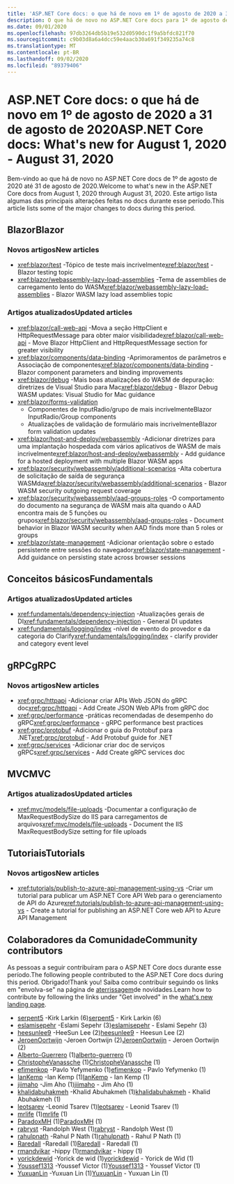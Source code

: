 ```yaml
---
title: 'ASP.NET Core docs: o que há de novo em 1º de agosto de 2020 a 31 de agosto de 2020'
description: O que há de novo no ASP.NET Core docs para 1º de agosto de 2020 a 31 de agosto de 2020.
ms.date: 09/01/2020
ms.openlocfilehash: 97db3264db5b19e532d0590dc1f9a5bfdc821f70
ms.sourcegitcommit: c9b03d8a6a4dcc59e4aacb30a691f349235a74c8
ms.translationtype: MT
ms.contentlocale: pt-BR
ms.lasthandoff: 09/02/2020
ms.locfileid: "89379406"
---
```

# <a name="aspnet-core-docs-whats-new-for-august-1-2020---august-31-2020"></a><span data-ttu-id="91b81-103">ASP.NET Core docs: o que há de novo em 1º de agosto de 2020 a 31 de agosto de 2020</span><span class="sxs-lookup"><span data-stu-id="91b81-103">ASP.NET Core docs: What's new for August 1, 2020 - August 31, 2020</span></span>

<span data-ttu-id="91b81-104">Bem-vindo ao que há de novo no ASP.NET Core docs de 1º de agosto de 2020 até 31 de agosto de 2020.</span><span class="sxs-lookup"><span data-stu-id="91b81-104">Welcome to what's new in the ASP.NET Core docs from August 1, 2020 through August 31, 2020.</span></span> <span data-ttu-id="91b81-105">Este artigo lista algumas das principais alterações feitas no docs durante esse período.</span><span class="sxs-lookup"><span data-stu-id="91b81-105">This article lists some of the major changes to docs during this period.</span></span>

## <a name="blazor"></a><span data-ttu-id="91b81-106">Blazor</span><span class="sxs-lookup"><span data-stu-id="91b81-106">Blazor</span></span>

### <a name="new-articles"></a><span data-ttu-id="91b81-107">Novos artigos</span><span class="sxs-lookup"><span data-stu-id="91b81-107">New articles</span></span>

- <span data-ttu-id="91b81-108"><xref:blazor/test> -Tópico de teste mais incrivelmente</span><span class="sxs-lookup"><span data-stu-id="91b81-108"><xref:blazor/test> - Blazor testing topic</span></span>
- <span data-ttu-id="91b81-109"><xref:blazor/webassembly-lazy-load-assemblies> -Tema de assemblies de carregamento lento do WASM</span><span class="sxs-lookup"><span data-stu-id="91b81-109"><xref:blazor/webassembly-lazy-load-assemblies> - Blazor WASM lazy load assemblies topic</span></span>

### <a name="updated-articles"></a><span data-ttu-id="91b81-110">Artigos atualizados</span><span class="sxs-lookup"><span data-stu-id="91b81-110">Updated articles</span></span>

- <span data-ttu-id="91b81-111"><xref:blazor/call-web-api> -Mova a seção HttpClient e HttpRequestMessage para obter maior visibilidade</span><span class="sxs-lookup"><span data-stu-id="91b81-111"><xref:blazor/call-web-api> - Move Blazor HttpClient and HttpRequestMessage section for greater visibility</span></span>
- <span data-ttu-id="91b81-112"><xref:blazor/components/data-binding> -Aprimoramentos de parâmetros e Associação de componentes</span><span class="sxs-lookup"><span data-stu-id="91b81-112"><xref:blazor/components/data-binding> - Blazor component parameters and binding improvements</span></span>
- <span data-ttu-id="91b81-113"><xref:blazor/debug> -Mais boas atualizações do WASM de depuração: diretrizes de Visual Studio para Mac</span><span class="sxs-lookup"><span data-stu-id="91b81-113"><xref:blazor/debug> - Blazor Debug WASM updates: Visual Studio for Mac guidance</span></span>
- <xref:blazor/forms-validation>
  - <span data-ttu-id="91b81-114">Componentes de InputRadio/grupo de mais incrivelmente</span><span class="sxs-lookup"><span data-stu-id="91b81-114">Blazor InputRadio/Group components</span></span>
  - <span data-ttu-id="91b81-115">Atualizações de validação de formulário mais incrivelmente</span><span class="sxs-lookup"><span data-stu-id="91b81-115">Blazor form validation updates</span></span>
- <span data-ttu-id="91b81-116"><xref:blazor/host-and-deploy/webassembly> -Adicionar diretrizes para uma implantação hospedada com vários aplicativos de WASM de mais incrivelmente</span><span class="sxs-lookup"><span data-stu-id="91b81-116"><xref:blazor/host-and-deploy/webassembly> - Add guidance for a hosted deployment with multiple Blazor WASM apps</span></span>
- <span data-ttu-id="91b81-117"><xref:blazor/security/webassembly/additional-scenarios> -Alta cobertura de solicitação de saída de segurança WASMda</span><span class="sxs-lookup"><span data-stu-id="91b81-117"><xref:blazor/security/webassembly/additional-scenarios> - Blazor WASM security outgoing request coverage</span></span>
- <span data-ttu-id="91b81-118"><xref:blazor/security/webassembly/aad-groups-roles> -O comportamento do documento na segurança de WASM mais alta quando o AAD encontra mais de 5 funções ou grupos</span><span class="sxs-lookup"><span data-stu-id="91b81-118"><xref:blazor/security/webassembly/aad-groups-roles> - Document behavior in Blazor WASM security when AAD finds more than 5 roles or groups</span></span>
- <span data-ttu-id="91b81-119"><xref:blazor/state-management> -Adicionar orientação sobre o estado persistente entre sessões do navegador</span><span class="sxs-lookup"><span data-stu-id="91b81-119"><xref:blazor/state-management> - Add guidance on persisting state across browser sessions</span></span>

## <a name="fundamentals"></a><span data-ttu-id="91b81-120">Conceitos básicos</span><span class="sxs-lookup"><span data-stu-id="91b81-120">Fundamentals</span></span>

### <a name="updated-articles"></a><span data-ttu-id="91b81-121">Artigos atualizados</span><span class="sxs-lookup"><span data-stu-id="91b81-121">Updated articles</span></span>

- <span data-ttu-id="91b81-122"><xref:fundamentals/dependency-injection> -Atualizações gerais de DI</span><span class="sxs-lookup"><span data-stu-id="91b81-122"><xref:fundamentals/dependency-injection> - General DI updates</span></span>
- <span data-ttu-id="91b81-123"><xref:fundamentals/logging/index> -nível de evento do provedor e da categoria do Clarify</span><span class="sxs-lookup"><span data-stu-id="91b81-123"><xref:fundamentals/logging/index> - clarify provider and category event level</span></span>

## <a name="grpc"></a><span data-ttu-id="91b81-124">gRPC</span><span class="sxs-lookup"><span data-stu-id="91b81-124">gRPC</span></span>

### <a name="new-articles"></a><span data-ttu-id="91b81-125">Novos artigos</span><span class="sxs-lookup"><span data-stu-id="91b81-125">New articles</span></span>

- <span data-ttu-id="91b81-126"><xref:grpc/httpapi> -Adicionar criar APIs Web JSON do gRPC doc</span><span class="sxs-lookup"><span data-stu-id="91b81-126"><xref:grpc/httpapi> - Add Create JSON Web APIs from gRPC doc</span></span>
- <span data-ttu-id="91b81-127"><xref:grpc/performance> -práticas recomendadas de desempenho do gRPC</span><span class="sxs-lookup"><span data-stu-id="91b81-127"><xref:grpc/performance> - gRPC performance best practices</span></span>
- <span data-ttu-id="91b81-128"><xref:grpc/protobuf> -Adicionar o guia do Protobuf para .NET</span><span class="sxs-lookup"><span data-stu-id="91b81-128"><xref:grpc/protobuf> - Add Protobuf guide for .NET</span></span>
- <span data-ttu-id="91b81-129"><xref:grpc/services> -Adicionar criar doc de serviços gRPCs</span><span class="sxs-lookup"><span data-stu-id="91b81-129"><xref:grpc/services> - Add Create gRPC services doc</span></span>

## <a name="mvc"></a><span data-ttu-id="91b81-130">MVC</span><span class="sxs-lookup"><span data-stu-id="91b81-130">MVC</span></span>

### <a name="updated-articles"></a><span data-ttu-id="91b81-131">Artigos atualizados</span><span class="sxs-lookup"><span data-stu-id="91b81-131">Updated articles</span></span>

- <span data-ttu-id="91b81-132"><xref:mvc/models/file-uploads> -Documentar a configuração de MaxRequestBodySize do IIS para carregamentos de arquivos</span><span class="sxs-lookup"><span data-stu-id="91b81-132"><xref:mvc/models/file-uploads> - Document the IIS MaxRequestBodySize setting for file uploads</span></span>

## <a name="tutorials"></a><span data-ttu-id="91b81-133">Tutoriais</span><span class="sxs-lookup"><span data-stu-id="91b81-133">Tutorials</span></span>

### <a name="new-articles"></a><span data-ttu-id="91b81-134">Novos artigos</span><span class="sxs-lookup"><span data-stu-id="91b81-134">New articles</span></span>

- <span data-ttu-id="91b81-135"><xref:tutorials/publish-to-azure-api-management-using-vs> -Criar um tutorial para publicar um ASP.NET Core API Web para o gerenciamento de API do Azure</span><span class="sxs-lookup"><span data-stu-id="91b81-135"><xref:tutorials/publish-to-azure-api-management-using-vs> - Create a tutorial for publishing an ASP.NET Core web API to Azure API Management</span></span>

## <a name="community-contributors"></a><span data-ttu-id="91b81-136">Colaboradores da Comunidade</span><span class="sxs-lookup"><span data-stu-id="91b81-136">Community contributors</span></span>

<span data-ttu-id="91b81-137">As pessoas a seguir contribuíram para o ASP.NET Core docs durante esse período.</span><span class="sxs-lookup"><span data-stu-id="91b81-137">The following people contributed to the ASP.NET Core docs during this period.</span></span> <span data-ttu-id="91b81-138">Obrigado!</span><span class="sxs-lookup"><span data-stu-id="91b81-138">Thank you!</span></span> <span data-ttu-id="91b81-139">Saiba como contribuir seguindo os links em "envolva-se" na página de [aterrissagem](index.yml)de novidades.</span><span class="sxs-lookup"><span data-stu-id="91b81-139">Learn how to contribute by following the links under "Get involved" in the [what's new landing page](index.yml).</span></span>

- <span data-ttu-id="91b81-140">[serpent5](https://github.com/serpent5) -Kirk Larkin (6)</span><span class="sxs-lookup"><span data-stu-id="91b81-140">[serpent5](https://github.com/serpent5) - Kirk Larkin (6)</span></span>
- <span data-ttu-id="91b81-141">[eslamisepehr](https://github.com/eslamisepehr) -Eslami Sepehr (3)</span><span class="sxs-lookup"><span data-stu-id="91b81-141">[eslamisepehr](https://github.com/eslamisepehr) - Eslami Sepehr (3)</span></span>
- <span data-ttu-id="91b81-142">[heesunlee9](https://github.com/heesunlee9) -HeeSun Lee (2)</span><span class="sxs-lookup"><span data-stu-id="91b81-142">[heesunlee9](https://github.com/heesunlee9) - Heesun Lee (2)</span></span>
- <span data-ttu-id="91b81-143">[JeroenOortwijn](https://github.com/JeroenOortwijn) -Jeroen Oortwijn (2)</span><span class="sxs-lookup"><span data-stu-id="91b81-143">[JeroenOortwijn](https://github.com/JeroenOortwijn) - Jeroen Oortwijn (2)</span></span>
- <span data-ttu-id="91b81-144">[Alberto-Guerrero](https://github.com/alberto-guerrero) (1)</span><span class="sxs-lookup"><span data-stu-id="91b81-144">[alberto-guerrero](https://github.com/alberto-guerrero) (1)</span></span>
- <span data-ttu-id="91b81-145">[ChristopheVanassche](https://github.com/ChristopheVanassche) (1)</span><span class="sxs-lookup"><span data-stu-id="91b81-145">[ChristopheVanassche](https://github.com/ChristopheVanassche) (1)</span></span>
- <span data-ttu-id="91b81-146">[efimenkop](https://github.com/efimenkop) -Pavlo Yefymenko (1)</span><span class="sxs-lookup"><span data-stu-id="91b81-146">[efimenkop](https://github.com/efimenkop) - Pavlo Yefymenko (1)</span></span>
- <span data-ttu-id="91b81-147">[IanKemp](https://github.com/IanKemp) -Ian Kemp (1)</span><span class="sxs-lookup"><span data-stu-id="91b81-147">[IanKemp](https://github.com/IanKemp) - Ian Kemp (1)</span></span>
- <span data-ttu-id="91b81-148">[jiimaho](https://github.com/jiimaho) -Jim Aho (1)</span><span class="sxs-lookup"><span data-stu-id="91b81-148">[jiimaho](https://github.com/jiimaho) - Jim Aho (1)</span></span>
- <span data-ttu-id="91b81-149">[khalidabuhakmeh](https://github.com/khalidabuhakmeh) -Khalid Abuhakmeh (1)</span><span class="sxs-lookup"><span data-stu-id="91b81-149">[khalidabuhakmeh](https://github.com/khalidabuhakmeh) - Khalid Abuhakmeh (1)</span></span>
- <span data-ttu-id="91b81-150">[leotsarev](https://github.com/leotsarev) -Leonid Tsarev (1)</span><span class="sxs-lookup"><span data-stu-id="91b81-150">[leotsarev](https://github.com/leotsarev) - Leonid Tsarev (1)</span></span>
- <span data-ttu-id="91b81-151">[mrlife](https://github.com/mrlife) (1)</span><span class="sxs-lookup"><span data-stu-id="91b81-151">[mrlife](https://github.com/mrlife) (1)</span></span>
- <span data-ttu-id="91b81-152">[ParadoxMH](https://github.com/ParadoxMH) (1)</span><span class="sxs-lookup"><span data-stu-id="91b81-152">[ParadoxMH](https://github.com/ParadoxMH) (1)</span></span>
- <span data-ttu-id="91b81-153">[rabryst](https://github.com/rabryst) -Randolph West (1)</span><span class="sxs-lookup"><span data-stu-id="91b81-153">[rabryst](https://github.com/rabryst) - Randolph West (1)</span></span>
- <span data-ttu-id="91b81-154">[rahulpnath](https://github.com/rahulpnath) -Rahul P Nath (1)</span><span class="sxs-lookup"><span data-stu-id="91b81-154">[rahulpnath](https://github.com/rahulpnath) - Rahul P Nath (1)</span></span>
- <span data-ttu-id="91b81-155">[Raredall](https://github.com/Raredall) -Raredall (1)</span><span class="sxs-lookup"><span data-stu-id="91b81-155">[Raredall](https://github.com/Raredall) - Raredall (1)</span></span>
- <span data-ttu-id="91b81-156">[rmandvikar](https://github.com/rmandvikar) -hippy (1)</span><span class="sxs-lookup"><span data-stu-id="91b81-156">[rmandvikar](https://github.com/rmandvikar) - hippy (1)</span></span>
- <span data-ttu-id="91b81-157">[yorickdewid](https://github.com/yorickdewid) -Yorick de wid (1)</span><span class="sxs-lookup"><span data-stu-id="91b81-157">[yorickdewid](https://github.com/yorickdewid) - Yorick de Wid (1)</span></span>
- <span data-ttu-id="91b81-158">[Youssef1313](https://github.com/Youssef1313) -Youssef Victor (1)</span><span class="sxs-lookup"><span data-stu-id="91b81-158">[Youssef1313](https://github.com/Youssef1313) - Youssef Victor (1)</span></span>
- <span data-ttu-id="91b81-159">[YuxuanLin](https://github.com/YuxuanLin) -Yuxuan Lin (1)</span><span class="sxs-lookup"><span data-stu-id="91b81-159">[YuxuanLin](https://github.com/YuxuanLin) - Yuxuan Lin (1)</span></span>
